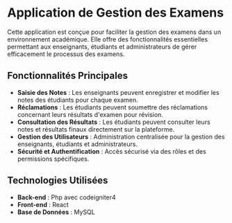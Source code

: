 # Application de Gestion des Examens

Cette application est conçue pour faciliter la gestion des examens dans un environnement académique. Elle offre des fonctionnalités essentielles permettant aux enseignants, étudiants et administrateurs de gérer efficacement le processus des examens.

## Fonctionnalités Principales

- **Saisie des Notes** : Les enseignants peuvent enregistrer et modifier les notes des étudiants pour chaque examen.
- **Réclamations** : Les étudiants peuvent soumettre des réclamations concernant leurs résultats d'examen pour révision.
- **Consultation des Résultats** : Les étudiants peuvent consulter leurs notes et résultats finaux directement sur la plateforme.
- **Gestion des Utilisateurs** : Administration centralisée pour la gestion des enseignants, étudiants et administrateurs.
- **Sécurité et Authentification** : Accès sécurisé via des rôles et des permissions spécifiques.

## Technologies Utilisées

- **Back-end** : Php avec codeigniter4
- **Front-end** : React
- **Base de Données** : MySQL

